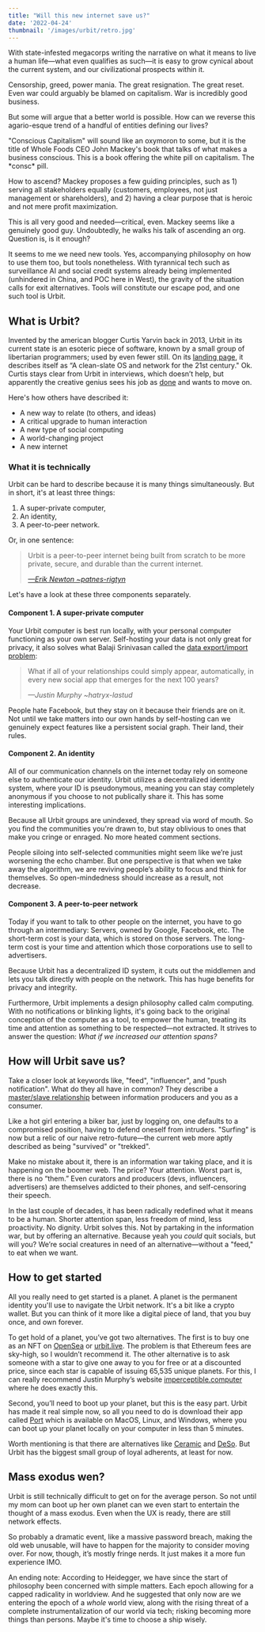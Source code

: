 ```yaml
---
title: "Will this new internet save us?"
date: '2022-04-24'
thumbnail: '/images/urbit/retro.jpg'
---
```


With state-infested megacorps writing the narrative on what it means to live a human life—what even qualifies as such—it is easy to grow cynical about the current system, and our civilizational prospects within it.

Censorship, greed, power mania. The great resignation. The great reset. Even war could arguably be blamed on capitalism. War is incredibly good business.

But some will argue that a better world is possible. How can we reverse this agario-esque trend of a handful of entities defining our lives? 

"Conscious Capitalism" will sound like an oxymoron to some, but it is the title of Whole Foods CEO John Mackey's book that talks of what makes a business conscious. This is a book offering the white pill on capitalism. The \*consc\* pill.

How to ascend? Mackey proposes a few guiding principles, such as 1) serving all stakeholders equally (customers, employees, not just management or shareholders), and 2) having a clear purpose that is heroic and not mere profit maximization.

This is all very good and needed—critical, even. Mackey seems like a genuinely good guy. Undoubtedly, he walks his talk of ascending an org. Question is, is it enough?

It seems to me we need new tools. Yes, accompanying philosophy on how to use them too, but tools nonetheless. With tyrannical tech such as surveillance AI and social credit systems already being implemented (unhindered in China, and POC here in West), the gravity of the situation calls for exit alternatives. Tools will constitute our escape pod, and one such tool is Urbit.

## What is Urbit?

Invented by the american blogger Curtis Yarvin back in 2013, Urbit in its current state is an esoteric piece of software, known by a small group of libertarian programmers; used by even fewer still. On its [landing page](https://urbit.org/), it describes itself as “A clean-slate OS and network for the 21st century." Ok. Curtis stays clear from Urbit in interviews, which doesn’t help, but apparently the creative genius sees his job as [done](https://urbit.org/blog/a-founders-farewell) and wants to move on.

Here's how others have described it:

- A new way to relate (to others, and ideas)
- A critical upgrade to human interaction
- A new type of social computing
- A world-changing project
- A new internet

### What it is technically

Urbit can be hard to describe because it is many things simultaneously. But in short, it's at least three things:

1. A super-private computer,
2. An identity,
3. A peer-to-peer network.

Or, in one sentence:

> Urbit is a peer-to-peer internet being built from scratch to be more private, secure, and durable than the current internet.
>
> <cite><a href="https://urbit.org/blog/urbit-for-normies">—Erik Newton ~patnes-rigtyn</a></cite>

Let's have a look at these three components separately.

#### Component 1. A super-private computer

Your Urbit computer is best run locally, with your personal computer functioning as your own server. Self-hosting your data is not only great for privacy, it also solves what Balaji Srinivasan called the [data export/import problem](https://balajis.com/yes-you-may-need-a-blockchain/):

> What if all of your relationships could simply appear, automatically, in every new social app that emerges for the next 100 years?
>
> <cite>—Justin Murphy ~hatryx-lastud</cite>

People hate Facebook, but they stay on it because their friends are on it. Not until we take matters into our own hands by self-hosting can we genuinely expect features like a persistent social graph. Their land, their rules.

#### Component 2. An identity

All of our communication channels on the internet today rely on someone else to authenticate our identity. Urbit utilizes a decentralized identity system, where your ID is pseudonymous, meaning you can stay completely anonymous if you choose to not publically share it. This has some interesting implications.

Because all Urbit groups are unindexed, they spread via word of mouth. So you find the communities you're drawn to, but stay oblivious to ones that make you cringe or enraged. No more heated comment sections.

People siloing into self-selected communities might seem like we’re just worsening the echo chamber. But one perspective is that when we take away the algorithm, we are reviving people’s ability to focus and think for themselves. So open-mindedness should increase as a result, not decrease.

#### Component 3. A peer-to-peer network

Today if you want to talk to other people on the internet, you have to go through an intermediary: Servers, owned by Google, Facebook, etc. The short-term cost is your data, which is stored on those servers. The long-term cost is your time and attention which those corporations use to sell to advertisers.

Because Urbit has a decentralized ID system, it cuts out the middlemen and lets you talk directly with people on the network. This has huge benefits for privacy and integrity.

Furthermore, Urbit implements a design philosophy called calm computing. With no notifications or blinking lights, it's going back to the original conception of the computer as a tool, to empower the human, treating its time and attention as something to be respected—not extracted. It strives to answer the question: *What if we increased our attention spans?*

## How will Urbit save us?

Take a closer look at keywords like, "feed", "influencer", and "push notification". What do they all have in common? They describe a [master/slave relationship](https://en.wikipedia.org/wiki/Master/slave_(technology)) between information producers and you as a consumer.

Like a hot girl entering a biker bar, just by logging on, one defaults to a compromised position, having to defend oneself from intruders. "Surfing" is now but a relic of our naive retro-future—the current web more aptly described as being "survived" or "trekked".

Make no mistake about it, there is an information war taking place, and it is happening on the boomer web. The price? Your attention. Worst part is, there is no “them.” Even curators and producers (devs, influencers, advertisers) are themselves addicted to their phones, and self-censoring their speech.

In the last couple of decades, it has been radically redefined what it means to be a human. Shorter attention span, less freedom of mind, less proactivity. No dignity. Urbit solves this. Not by partaking in the information war, but by offering an alternative. Because yeah you *could* quit socials, but will you? We’re social creatures in need of an alternative—without a "feed," to eat when we want.

## How to get started

All you really need to get started is a planet. A planet is the permanent identity you'll use to navigate the Urbit network. It's a bit like a crypto wallet. But you can think of it more like a digital piece of land, that you buy once, and own forever.

To get hold of a planet, you’ve got two alternatives. The first is to buy one as an NFT on [OpenSea](https://opensea.io/collection/urbit-id) or [urbit.live](https://urbit.live/). The problem is that Ethereum fees are sky-high, so I wouldn’t recommend it. The other alternative is to ask someone with a star to give one away to you for free or at a discounted price, since each star is capable of issuing 65,535 unique planets. For this, I can really recommend Justin Murphy’s website [imperceptible.computer](http://imperceptible.computer) where he does exactly this.

Second, you’ll need to boot up your planet, but this is the easy part. Urbit has made it real simple now, so all you need to do is download their app called [Port](https://urbit.org/getting-started#port) which is available on MacOS, Linux, and Windows, where you can boot up your planet locally on your computer in less than 5 minutes.

Worth mentioning is that there are alternatives like [Ceramic](https://ceramic.network/) and [DeSo](https://www.deso.org/). But Urbit has the biggest small group of loyal adherents, at least for now.

## Mass exodus wen?

Urbit is still technically difficult to get on for the average person. So not until my mom can boot up her own planet can we even start to entertain the thought of a mass exodus. Even when the UX is ready, there are still network effects.

So probably a dramatic event, like a massive password breach, making the old web unusable, will have to happen for the majority to consider moving over. For now, though, it’s mostly fringe nerds. It just makes it a more fun experience IMO.

An ending note: According to Heidegger, we have since the start of philosophy been concerned with simple matters. Each epoch allowing for a capped radicality in worldview. And he suggested that only now are we entering the epoch of a *whole* world view, along with the rising threat of a complete instrumentalization of our world via tech; risking becoming more things than persons. Maybe it's time to choose a ship wisely.
